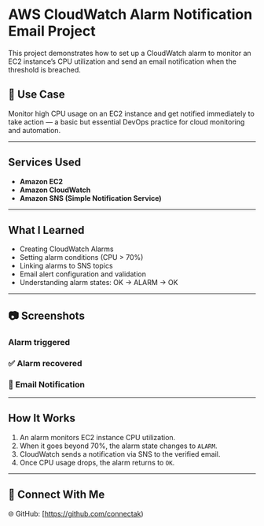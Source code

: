 #  AWS CloudWatch Alarm Notification Email Project

This project demonstrates how to set up a CloudWatch alarm to monitor an EC2 instance’s CPU utilization and send an email notification when the threshold is breached.

## 📌 Use Case

Monitor high CPU usage on an EC2 instance and get notified immediately to take action — a basic but essential DevOps practice for cloud monitoring and automation.

---

##  Services Used

* **Amazon EC2**
* **Amazon CloudWatch**
* **Amazon SNS (Simple Notification Service)**

---

##  What I Learned

* Creating CloudWatch Alarms
* Setting alarm conditions (CPU > 70%)
* Linking alarms to SNS topics
* Email alert configuration and validation
* Understanding alarm states: OK → ALARM → OK

---

## 📷 Screenshots

###  Alarm triggered

### ✅ Alarm recovered

### 📧 Email Notification

---

##  How It Works

1. An alarm monitors EC2 instance CPU utilization.
2. When it goes beyond 70%, the alarm state changes to `ALARM`.
3. CloudWatch sends a notification via SNS to the verified email.
4. Once CPU usage drops, the alarm returns to `OK`.

---

## 🔗 Connect With Me

🌐 GitHub: [https://github.com/connectak)



